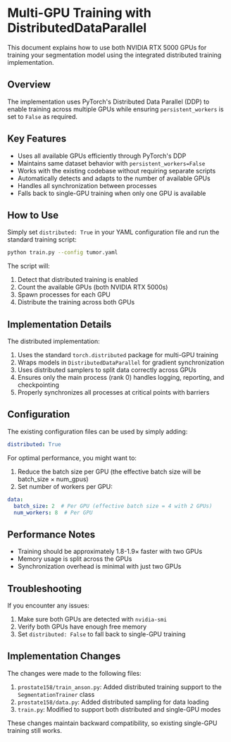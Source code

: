 # Multi-GPU Training with DistributedDataParallel

This document explains how to use both NVIDIA RTX 5000 GPUs for training your segmentation model using the integrated distributed training implementation.

## Overview

The implementation uses PyTorch's Distributed Data Parallel (DDP) to enable training across multiple GPUs while ensuring `persistent_workers` is set to `False` as required.

## Key Features

- Uses all available GPUs efficiently through PyTorch's DDP
- Maintains same dataset behavior with `persistent_workers=False`
- Works with the existing codebase without requiring separate scripts
- Automatically detects and adapts to the number of available GPUs
- Handles all synchronization between processes
- Falls back to single-GPU training when only one GPU is available

## How to Use

Simply set `distributed: True` in your YAML configuration file and run the standard training script:

```bash
python train.py --config tumor.yaml
```

The script will:
1. Detect that distributed training is enabled
2. Count the available GPUs (both NVIDIA RTX 5000s)
3. Spawn processes for each GPU
4. Distribute the training across both GPUs

## Implementation Details

The distributed implementation:

1. Uses the standard `torch.distributed` package for multi-GPU training
2. Wraps models in `DistributedDataParallel` for gradient synchronization
3. Uses distributed samplers to split data correctly across GPUs
4. Ensures only the main process (rank 0) handles logging, reporting, and checkpointing
5. Properly synchronizes all processes at critical points with barriers

## Configuration

The existing configuration files can be used by simply adding:

```yaml
distributed: True
```

For optimal performance, you might want to:

1. Reduce the batch size per GPU (the effective batch size will be batch_size × num_gpus)
2. Set number of workers per GPU:

```yaml
data:
  batch_size: 2  # Per GPU (effective batch size = 4 with 2 GPUs)
  num_workers: 8  # Per GPU
```

## Performance Notes

- Training should be approximately 1.8-1.9× faster with two GPUs
- Memory usage is split across the GPUs
- Synchronization overhead is minimal with just two GPUs

## Troubleshooting

If you encounter any issues:

1. Make sure both GPUs are detected with `nvidia-smi`
2. Verify both GPUs have enough free memory
3. Set `distributed: False` to fall back to single-GPU training

## Implementation Changes

The changes were made to the following files:

1. `prostate158/train_anson.py`: Added distributed training support to the `SegmentationTrainer` class
2. `prostate158/data.py`: Added distributed sampling for data loading
3. `train.py`: Modified to support both distributed and single-GPU modes

These changes maintain backward compatibility, so existing single-GPU training still works. 